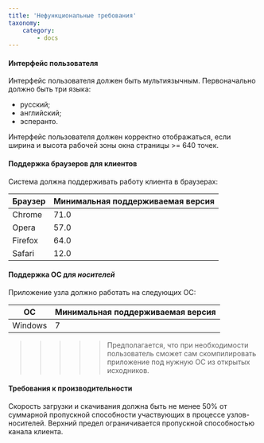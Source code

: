 ```yaml
---
title: 'Нефункциональные требования'
taxonomy:
    category:
        - docs
---
```


#### Интерфейс пользователя
Интерфейс пользователя должен быть мультиязычным. Первоначально должно быть три языка:
* русский;
* английский;
* эсперанто.  

Интерфейс пользователя должен корректно отображаться, если ширина и высота рабочей зоны окна страницы >= 640 точек.

#### Поддержка браузеров для клиентов
Система должна поддерживать работу клиента в браузерах:  

|  Браузер  | Минимальная поддерживаемая версия  |
| ------------- | -------------------------------------------------------- |
| Chrome | 71.0 |
| Opera | 57.0 |
| Firefox | 64.0 |
| Safari | 12.0 |

#### Поддержка ОС для _носителей_
Приложение узла должно работать на следующих ОС:

|  ОС  | Минимальная поддерживаемая версия  |
| ------------- | -------------------------------------------------------- |
| Windows | 7 |

>>>>> Предполагается, что при необходимости пользователь сможет сам скомпилировать приложение под нужную ОС из открытых исходников.

#### Требования к производительности
Скорость загрузки и скачивания должна быть не менее 50% от суммарной пропускной способности участвующих в процессе узлов-носителей. Верхний предел ограничивается пропускной способностью канала клиента.